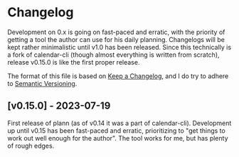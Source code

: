 # Changelog

Development on 0.x is going on fast-paced and erratic, with the
priority of getting a tool the author can use for his daily planning.
Changelogs will be kept rather minimalistic until v1.0 has been
released.  Since this technically is a fork of calendar-cli (though
almost everything is written from scratch), release v0.15.0 is like
the first proper release.

The format of this file is based on [Keep a Changelog](https://keepachangelog.com/en/1.1.0/), and I do try to adhere to [Semantic Versioning](https://semver.org/spec/v2.0.0.html).

## [v0.15.0] - 2023-07-19

First release of plann (as of v0.14 it was a part of calendar-cli).  Development up until v0.15 has been fast-paced and erratic, prioritizing to "get things to work out well enough for the author".  The tool works for me, but has plenty of rough edges.

